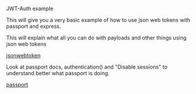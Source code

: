 JWT-Auth example

This will give you a very basic example of how to use json web tokens with passport and express.

This will explain what all you can do with payloads and other things using json web tokens

[jsonwebtoken](https://github.com/auth0/node-jsonwebtoken)

Look at passport docs, authentication() and "Disable sessions" to understand better what passport is doing.

[passport](http://www.passportjs.org/docs/)
